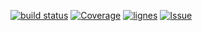 
[![build status](https://gitlab.synaptix-labs.com/ci/projects/7/status.png?ref=master)](https://gitlab.synaptix-labs.com/ci/projects/7?ref=master) [![Coverage](https://img.shields.io/sonar/https/sonar.synaptix-labs.com/com.synaptix:message-manager/overall_coverage.svg)](https://sonar.synaptix-labs.com/dashboard/index/411) [![lignes](https://img.shields.io/sonar/https/sonar.synaptix-labs.com/com.synaptix:message-manager/ncloc.svg?label=Lignes)](https://sonar.synaptix-labs.com/dashboard/index/411) [![Issue](https://img.shields.io/sonar/https/sonar.synaptix-labs.com/com.synaptix:message-manager/violations.svg)](https://sonar.synaptix-labs.com/dashboard/index/411)

